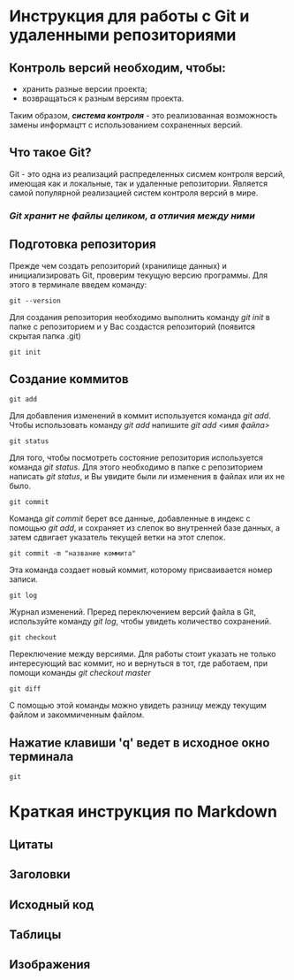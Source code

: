 # Инструкция для работы с Git и удаленными репозиториями

## Контроль версий необходим, чтобы:
* хранить разные версии проекта;
* возвращаться к разным версиям проекта.

Таким образом, ***система контроля*** - это реализованная возможность замены информацтт с использованием сохраненных версий.

## Что такое Git?
Git - это одна из реализаций распределенных сисмем контроля версий, имеющая как и локальные, так и удаленные репозитории. Является самой популярной реализацией систем контроля версий в мире.

### ***Git хранит не файлы целиком, а отличия между ними***

## Подготовка репозитория

Прежде чем создать репозиторий (хранилище данных) и инициализировать Git, проверим текущую версию программы. Для этого в терминале введем команду: 
```
git --version
```
Для создания репозитория необходимо выполнить команду *git init* в папке с репозиторием и у Вас создастся репозиторий (появится скрытая папка .git)
```
git init
```

## Создание коммитов
```
git add
```
Для добавления изменений в коммит используется команда *git add*. Чтобы использовать команду *git add* напишите *git add <имя файла>*
```
git status
```
Для того, чтобы посмотреть состояние репозитория используется команда *git status*. Для этого необходимо в папке с репозиторием написать *git status*, и Вы увидите были ли изменения в файлах или их не было. 
```
git commit 
```
Команда *git commit* берет все данные, добавленные в индекс с помощью *git add*, и сохраняет из слепок во внутренней базе данных, а затем сдвигает указатель текущей ветки на этот слепок.
```
git commit -m "название коммита"
```
Эта команда создает новый коммит, которому присваивается номер записи.


```
git log
```
Журнал изменений. Преред переключением версий файла в Git, используйте команду *git log*, чтобы увидеть количество сохранений.
```
git checkout 
```
Переключение между версиями.
Для работы стоит указать не только интересующий вас коммит, но и вернуться в тот, где работаем, при помощи команды *git checkout master*
```
git diff
```
С помощью этой команды можно увидеть разницу между текущим файлом и закоммиченным файлом.

## Нажатие клавиши 'q' ведет в исходное окно терминала
```
git
```

# Краткая инструкция по Markdown

## Цитаты

## Заголовки

## Исходный код

## Таблицы

## Изображения

##